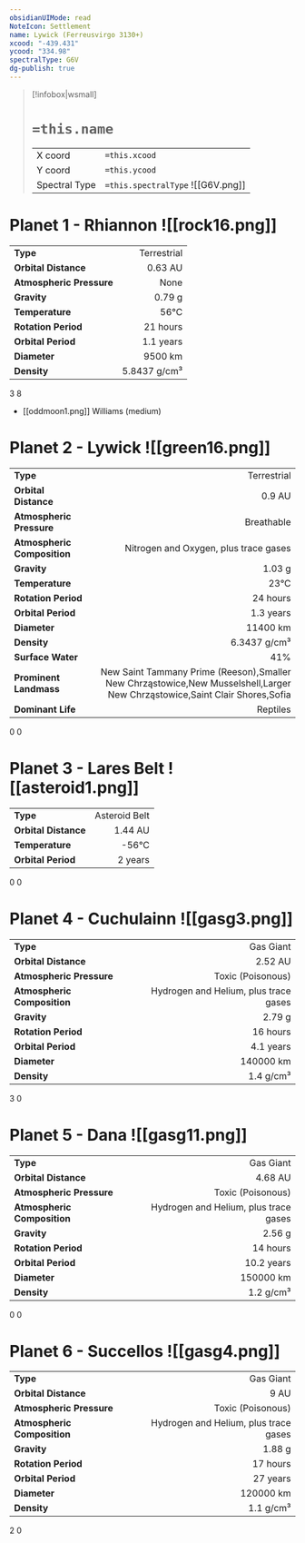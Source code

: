 ```yaml
---
obsidianUIMode: read
NoteIcon: Settlement
name: Lywick (Ferreusvirgo 3130+)
xcood: "-439.431"
ycood: "334.98"
spectralType: G6V
dg-publish: true
---
```

> [!infobox|wsmall]
> # `=this.name`
> | | |
> | - | - |
> | X coord | `=this.xcood` |
> | Y coord| `=this.ycood` |
> | Spectral Type | `=this.spectralType` ![[G6V.png]] |

# Planet 1 - Rhiannon ![[rock16.png]]
|                             |                           |
| --------------------------- | -------------------------:|
| **Type**                    |             Terrestrial |
| **Orbital Distance**        |   0.63 AU |
| **Atmospheric Pressure**    |       None |
| **Gravity**                 |        0.79 g |
| **Temperature**             |    56°C |
| **Rotation Period**         |  21 hours |
| **Orbital Period** | 1.1 years |
| **Diameter**                |      9500 km | 
| **Density**                 |    5.8437 g/cm³ |



3
8

- [[oddmoon1.png]] Williams (medium)

# Planet 2 - Lywick ![[green16.png]]
|                             |                           |
| --------------------------- | -------------------------:|
| **Type**                    |             Terrestrial |
| **Orbital Distance**        |   0.9 AU |
| **Atmospheric Pressure**    |       Breathable |
| **Atmospheric Composition** |      Nitrogen and Oxygen, plus trace gases |
| **Gravity**                 |        1.03 g |
| **Temperature**             |    23°C |
| **Rotation Period**         |  24 hours |
| **Orbital Period** | 1.3 years |
| **Diameter**                |      11400 km | 
| **Density**                 |    6.3437 g/cm³ |
| **Surface Water**           |           41% | 
| **Prominent Landmass**      |         New Saint Tammany Prime (Reeson),Smaller New Chrząstowice,New Musselshell,Larger New Chrząstowice,Saint Clair Shores,Sofia | 
| **Dominant Life**           |         Reptiles |



0
0



# Planet 3 - Lares Belt ![[asteroid1.png]]
|                             |                           |
| --------------------------- | -------------------------:|
| **Type**                    |             Asteroid Belt |
| **Orbital Distance**        |   1.44 AU |
| **Temperature**             |    -56°C |
| **Orbital Period** | 2 years |



0
0



# Planet 4 - Cuchulainn ![[gasg3.png]]
|                             |                           |
| --------------------------- | -------------------------:|
| **Type**                    |             Gas Giant |
| **Orbital Distance**        |   2.52 AU |
| **Atmospheric Pressure**    |       Toxic (Poisonous) |
| **Atmospheric Composition** |      Hydrogen and Helium, plus trace gases |
| **Gravity**                 |        2.79 g |
| **Rotation Period**         |  16 hours |
| **Orbital Period** | 4.1 years |
| **Diameter**                |      140000 km | 
| **Density**                 |    1.4 g/cm³ |



3
0



# Planet 5 - Dana ![[gasg11.png]]
|                             |                           |
| --------------------------- | -------------------------:|
| **Type**                    |             Gas Giant |
| **Orbital Distance**        |   4.68 AU |
| **Atmospheric Pressure**    |       Toxic (Poisonous) |
| **Atmospheric Composition** |      Hydrogen and Helium, plus trace gases |
| **Gravity**                 |        2.56 g |
| **Rotation Period**         |  14 hours |
| **Orbital Period** | 10.2 years |
| **Diameter**                |      150000 km | 
| **Density**                 |    1.2 g/cm³ |



0
0



# Planet 6 - Succellos ![[gasg4.png]]
|                             |                           |
| --------------------------- | -------------------------:|
| **Type**                    |             Gas Giant |
| **Orbital Distance**        |   9 AU |
| **Atmospheric Pressure**    |       Toxic (Poisonous) |
| **Atmospheric Composition** |      Hydrogen and Helium, plus trace gases |
| **Gravity**                 |        1.88 g |
| **Rotation Period**         |  17 hours |
| **Orbital Period** | 27 years |
| **Diameter**                |      120000 km | 
| **Density**                 |    1.1 g/cm³ |



2
0



